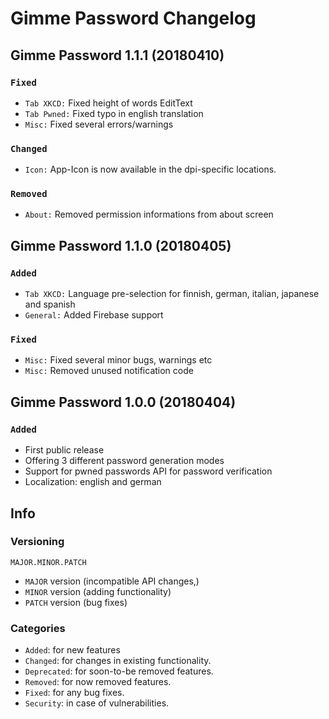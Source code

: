 # Gimme Password Changelog

## Gimme Password 1.1.1 (20180410)
### ```Fixed```
* ```Tab XKCD:``` Fixed height of words EditText
* ```Tab Pwned:``` Fixed typo in english translation
* ```Misc:``` Fixed several errors/warnings

### ```Changed```
* ```Icon:``` App-Icon is now available in the dpi-specific locations.

###  ```Removed```
* ```About:``` Removed permission informations from about screen



## Gimme Password 1.1.0 (20180405)
### ```Added```
* ```Tab XKCD:``` Language pre-selection for finnish, german, italian, japanese and spanish
* ```General:``` Added Firebase support

### ```Fixed```
* ```Misc:``` Fixed several minor bugs, warnings etc
* ```Misc:``` Removed unused notification code



## Gimme Password 1.0.0 (20180404)
### ```Added```
* First public release
* Offering 3 different password generation modes
* Support for pwned passwords API for password verification
* Localization: english and german



## Info
### Versioning

```
MAJOR.MINOR.PATCH
```

* ```MAJOR``` version (incompatible API changes,)
* ```MINOR``` version (adding functionality)
* ```PATCH``` version (bug fixes)


### Categories
* ```Added```: for new features
* ```Changed```: for changes in existing functionality.
* ```Deprecated```: for soon-to-be removed features.
* ```Removed```: for now removed features.
* ```Fixed```: for any bug fixes.
* ```Security```: in case of vulnerabilities.
